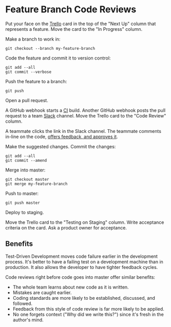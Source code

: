 # Feature Branch Code Reviews

Put your face on the [Trello] card in the top of the "Next Up" column
that represents a feature.
Move the card to the "In Progress" column.

[Trello]: https://trello.com

Make a branch to work in:

```
git checkout --branch my-feature-branch
```

Code the feature and commit it to version control:

```
git add --all
git commit --verbose
```

Push the feature to a branch:

```
git push
```

Open a pull request.

A GitHub webhook starts a [CI] build.
Another GitHub webhook posts the pull request to a team [Slack] channel.
Move the Trello card to the "Code Review" column.

[CI]: https://www.martinfowler.com/articles/continuousIntegration.html
[Slack]: https://slack.com

A teammate clicks the link in the Slack channel.
The teammate comments in-line on the code,
[offers feedback, and approves it][pr].

[pr]: https://help.github.com/articles/about-pull-request-reviews/

Make the suggested changes.
Commit the changes:

```
git add --all
git commit --amend
```

Merge into master:

```
git checkout master
git merge my-feature-branch
```

Push to master:

```
git push master
```

Deploy to staging.

Move the Trello card to the "Testing on Staging" column.
Write acceptance criteria on the card.
Ask a product owner for acceptance.

## Benefits

Test-Driven Development moves code failure earlier in the development process.
It's better to have a failing test on a development machine than in production.
It also allows the developer to have tighter feedback cycles.

Code reviews right before code goes into master offer similar benefits:

* The whole team learns about new code as it is written.
* Mistakes are caught earlier.
* Coding standards are more likely to be established, discussed, and followed.
* Feedback from this style of code review is far more likely to be applied.
* No one forgets context ("Why did we write this?") since it's fresh in the
  author's mind.
